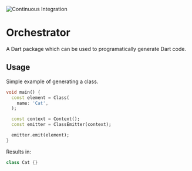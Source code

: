 ![Continuous Integration](https://github.com/YouriLieverdink/coder/actions/workflows/ci.yaml/badge.svg)

# Orchestrator

A Dart package which can be used to programatically generate Dart code.

## Usage

Simple example of generating a class.

```dart
void main() {
  const element = Class(
    name: 'Cat',
  );

  const context = Context();
  const emitter = ClassEmitter(context);

  emitter.emit(element);
}
```

Results in:

```dart
class Cat {}
```
